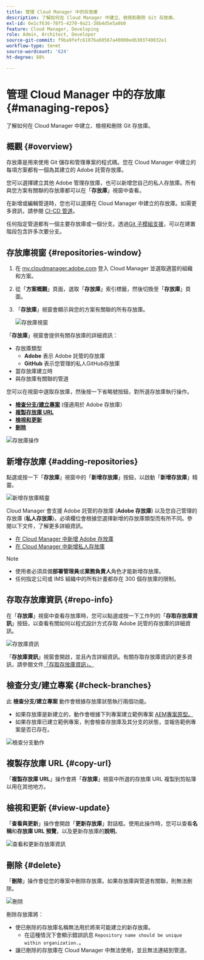 ```yaml
---
title: 管理 Cloud Manager 中的存放庫
description: 了解如何在 Cloud Manager 中建立、檢視和刪除 Git 存放庫。
exl-id: 6e1cf636-78f5-4270-9a21-38b4d5e5a0b0
feature: Cloud Manager, Developing
role: Admin, Architect, Developer
source-git-commit: f9ba9fefc61876a60567a40000ed6303740032e1
workflow-type: tm+mt
source-wordcount: '624'
ht-degree: 88%

---
```



# 管理 Cloud Manager 中的存放庫 {#managing-repos}

了解如何在 Cloud Manager 中建立、檢視和刪除 Git 存放庫。

## 概觀 {#overview}

存放庫是用來使用 Git 儲存和管理專案的程式碼。您在 Cloud Manager 中建立的每項方案都有一個為其建立的 Adob&#x200B;&#x200B;e 託管存放庫。

您可以選擇建立其他 Adob&#x200B;&#x200B;e 管理存放庫，也可以新增您自己的私人存放庫。所有與您方案有關聯的存放庫都可以在「**存放庫**」視窗中查看。

在新增或編輯管道時，您也可以選擇在 Cloud Manager 中建立的存放庫。如需更多資訊，請參閱 [CI-CD 管道](/help/implementing/cloud-manager/configuring-pipelines/introduction-ci-cd-pipelines.md)。

任何指定管道都有一個主要存放庫或一個分支。透過[Git 子模組支援](git-submodules.md)，可以在建置階段包含許多次要分支。

## 存放庫視窗 {#repositories-window}

1. 在 [my.cloudmanager.adobe.com](https://my.cloudmanager.adobe.com/) 登入 Cloud Manager 並選取適當的組織和方案。

1. 從「**方案概觀**」頁面，選取「**存放庫**」索引標籤，然後切換至「**存放庫**」頁面。

1. 「**存放庫**」視窗會顯示與您的方案有關聯的所有存放庫。

   ![存放庫視窗](assets/repositories.png)

「**存放庫**」視窗會提供有關存放庫的詳細資訊：

* 存放庫類型
   * **Adobe** 表示 Adob&#x200B;&#x200B;e 託管的存放庫
   * **GitHub** 表示您管理的私人GitHub存放庫
* 當存放庫建立時
* 與存放庫有關聯的管道

您可以在視窗中選取存放庫，然後按一下省略號按鈕，對所選存放庫執行操作。

* **[檢查分支/建立專案](#check-branches)** (僅適用於 Adob&#x200B;&#x200B;e 存放庫）
* **[複製存放庫 URL](#copy-url)**
* **[檢視和更新](#view-update)**
* **[刪除](#delete)**

![存放庫操作](assets/repository-actions.png)

## 新增存放庫 {#adding-repositories}

點選或按一下「**存放庫**」視窗中的「**新增存放庫**」按鈕，以啟動「**新增存放庫**」精靈。

![新增存放庫精靈](assets/add-repository-wizard.png)

Cloud Manager 會支援 Adobe 託管的存放庫 (**Adobe 存放庫**) 以及您自己管理的存放庫 (**私人存放庫**)。必填欄位會根據您選擇新增的存放庫類型而有所不同。參閱以下文件，了解更多詳細資訊。

* [在 Cloud Manager 中新增 Adob&#x200B;&#x200B;e 存放庫](adobe-repositories.md)
* [在 Cloud Manager 中新增私人存放庫](private-repositories.md)

>[!NOTE]
>
>* 使用者必須具備&#x200B;**部署管理員**&#x200B;或&#x200B;**業務負責人**&#x200B;角色才能新增存放庫。
>* 任何指定公司或 IMS 組織中的所有計畫都存在 300 個存放庫的限制。

## 存取存放庫資訊 {#repo-info}

在「**存放庫**」視窗中查看存放庫時，您可以點選或按一下工作列的「**存取存放庫資訊**」按鈕，以查看有關如何以程式設計方式存取 Adobe 託管的存放庫的詳細資訊。

![存放庫資訊](assets/repo-info.png)

「**存放庫資訊**」視窗會開啟，並且內含詳細資訊。有關存取存放庫資訊的更多資訊，請參閱文件[「存取存放庫資訊」。](accessing-repos.md)

## 檢查分支/建立專案 {#check-branches}

此 **檢查分支/建立專案** 動作會根據存放庫狀態執行兩個功能。

* 如果存放庫是新建立的，動作會根據下列專案建立範例專案 [AEM專案原型。](https://experienceleague.adobe.com/en/docs/experience-manager-core-components/using/developing/archetype/overview)
* 如果存放庫已建立範例專案，則會檢查存放庫及其分支的狀態，並報告範例專案是否已存在。

![檢查分支動作](assets/check-branches.png)

## 複製存放庫 URL {#copy-url}

「**複製存放庫 URL**」操作會將「**存放庫**」視窗中所選的存放庫 URL 複製到剪貼簿以用在其他地方。

## 檢視和更新 {#view-update}

「**查看與更新**」操作會開啟「**更新存放庫**」對話框。使用此操作時，您可以查看&#x200B;**名稱**&#x200B;和&#x200B;**存放庫 URL 預覽**，以及更新存放庫的&#x200B;**說明**。

![查看和更新&#x200B;&#x200B;存放庫資訊](assets/view-update.png)

## 刪除 {#delete}

「**刪除**」操作會從您的專案中刪除存放庫。如果存放庫與管道有關聯，則無法刪除。

![刪除](assets/delete.png)

刪除存放庫將：

* 使已刪除的存放庫名稱無法用於將來可能建立的新存放庫。
   * 在這種情況下會顯示錯誤訊息 `Repository name should be unique within organization.`。
* 讓已刪除的存放庫在 Cloud Manager 中無法使用，並且無法連結到管道。
